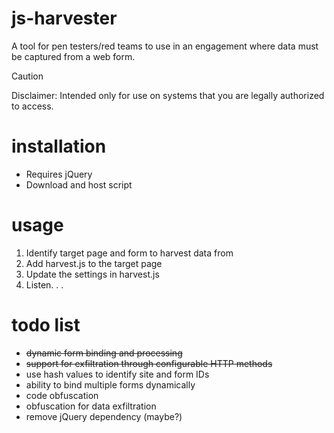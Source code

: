 # js-harvester
A tool for pen testers/red teams to use in an engagement where data must be captured from a web form.
> [!CAUTION]
> Disclaimer: Intended only for use on systems that you are legally authorized to access. 
# installation
* Requires jQuery
* Download and host script
# usage
1. Identify target page and form to harvest data from
2. Add harvest.js to the target page
3. Update the settings in harvest.js
4. Listen. . .
# todo list
* ~~dynamic form binding and processing~~
* ~~support for exfiltration through configurable HTTP methods~~
* use hash values to identify site and form IDs
* ability to bind multiple forms dynamically
* code obfuscation
* obfuscation for data exfiltration
* remove jQuery dependency (maybe?)
